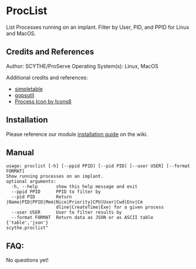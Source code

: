 # ProcList

List Processes running on an implant. Filter by User, PID, and PPID for Linux and MacOS. 

## Credits and References

Author: SCYTHE/ProServe
Operating System(s): Linux, MacOS

Additional credits and references:

- [simpletable](github.com/alexeyco/simpletable)
- [gopsutil](github.com/shirou/gopsutil/process)
- [Process Icon by Icons8](https://icons8.com)

## Installation

Please reference our module [installation guide](https://github.com/scythe-io/community-modules/wiki) on the wiki.

##  Manual

```
usage: proclist [-h] [--ppid PPID] [--pid PID] [--user USER] [--format FORMAT]
Show running processes on an implant.
optional arguments:
  -h, --help       show this help message and exit
  --ppid PPID      PPID to filter by
  --pid PID        Return |Name|PID|PPID|Mem|Nice|Priority|CPU|User|Cwd|Env|Cm
                   dline|CreateTime|Exe| for a given process
  --user USER      User to filter results by
  --format FORMAT  Return data as JSON or as ASCII table {'table','json'}
scythe.proclist"
```

## FAQ:

No questions yet!
